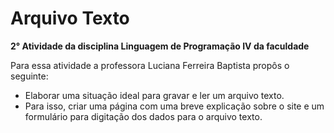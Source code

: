 # Arquivo Texto

**2° Atividade da disciplina Linguagem de Programação IV da faculdade**

Para essa atividade a professora Luciana Ferreira Baptista propôs o seguinte:

- Elaborar uma situação ideal para gravar e ler um arquivo texto.
- Para isso, criar uma página com uma breve explicação sobre o site e um formulário para digitação dos dados para o arquivo texto.
